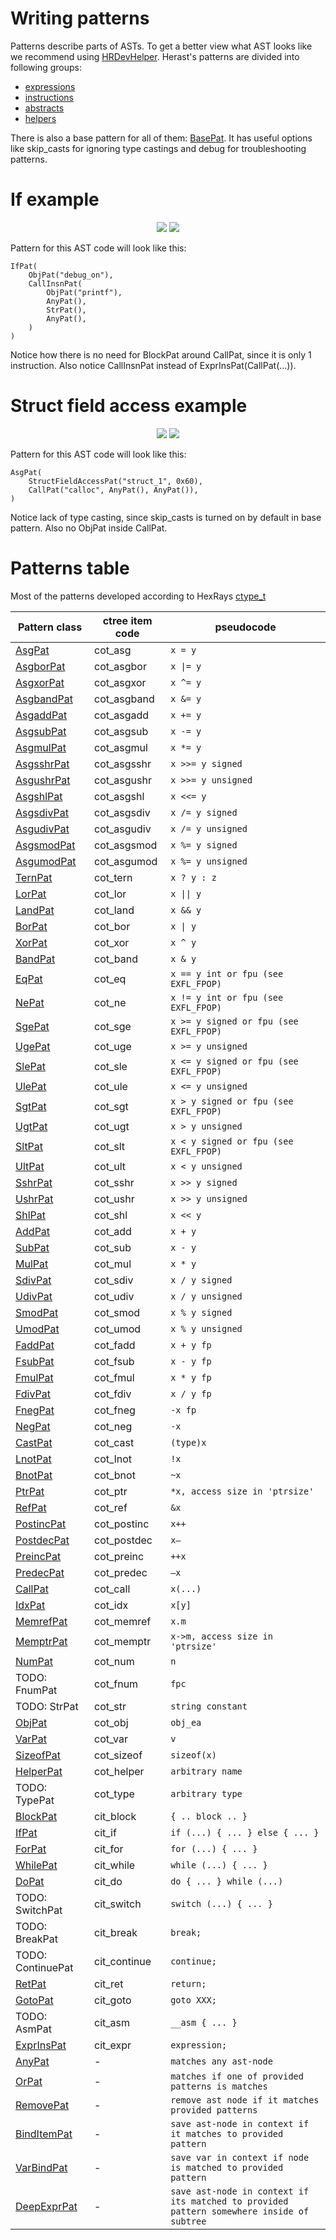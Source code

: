 # Writing patterns
Patterns describe parts of ASTs. To get a better view what AST looks like we recommend using [HRDevHelper](https://github.com/patois/HRDevHelper/).
Herast's patterns are divided into following groups:
- [expressions](https://github.com/mostobriv/herast/blob/main/herast/tree/patterns/expressions.py)
- [instructions](https://github.com/mostobriv/herast/blob/main/herast/tree/patterns/instructions.py)
- [abstracts](https://github.com/mostobriv/herast/blob/main/herast/tree/patterns/abstracts.py)
- [helpers](https://github.com/mostobriv/herast/blob/main/herast/tree/patterns/helpers.py)

There is also a base pattern for all of them: [BasePat](https://github.com/mostobriv/herast/blob/main/herast/tree/patterns/base_pattern.py). It has useful options like skip_casts for ignoring type castings and debug for troubleshooting patterns.


# If example
<p align='center'>
<img src='https://github.com/mostobriv/herast/blob/main/pictures/if_example.png'>
<img src='https://github.com/mostobriv/herast/blob/main/pictures/if_ast_example.png'>
</p>  
  
Pattern for this AST code will look like this:
```
IfPat(
	ObjPat("debug_on"),
	CallInsnPat(
		ObjPat("printf"),
		AnyPat(),
		StrPat(),
		AnyPat(),
	)
)
```
Notice how there is no need for BlockPat around CallPat, since it is only 1 instruction. Also notice CallInsnPat instead of ExprInsPat(CallPat(...)).

# Struct field access example
<p align='center'>
<img src='https://github.com/mostobriv/herast/blob/main/pictures/struct_field_access_example.png'>
<img src='https://github.com/mostobriv/herast/blob/main/pictures/struct_field_access_ast_example.png'>
</p>  
  
Pattern for this AST code will look like this:
```
AsgPat(
	StructFieldAccessPat("struct_1", 0x60),
	CallPat("calloc", AnyPat(), AnyPat()),
)
```
Notice lack of type casting, since skip_casts is turned on by default in base pattern. Also no ObjPat inside CallPat.

# Patterns table
Most of the patterns developed according to HexRays [ctype_t](https://hex-rays.com/products/decompiler/manual/sdk/hexrays_8hpp.shtml#a8fff5d4d0a6974af5b5aa3feeebab2a0)

| Pattern class                                                                                        | ctree item code | pseudocode                                                                                      |
|------------------------------------------------------------------------------------------------------|-----------------|-------------------------------------------------------------------------------------------------|
| [AsgPat](https://github.com/mostobriv/herast/blob/main/herast/tree/patterns/expressions.py#L265)     | cot_asg         | `x = y`                                                                                         |
| [AsgborPat](https://github.com/mostobriv/herast/blob/main/herast/tree/patterns/expressions.py#L243)  | cot_asgbor      | `x \|= y`                                                                                       |
| [AsgxorPat](https://github.com/mostobriv/herast/blob/main/herast/tree/patterns/expressions.py#L243)  | cot_asgxor      | `x ^= y`                                                                                        |
| [AsgbandPat](https://github.com/mostobriv/herast/blob/main/herast/tree/patterns/expressions.py#L243) | cot_asgband     | `x &= y`                                                                                        |
| [AsgaddPat](https://github.com/mostobriv/herast/blob/main/herast/tree/patterns/expressions.py#L243)  | cot_asgadd      | `x += y`                                                                                        |
| [AsgsubPat](https://github.com/mostobriv/herast/blob/main/herast/tree/patterns/expressions.py#L243)  | cot_asgsub      | `x -= y`                                                                                        |
| [AsgmulPat](https://github.com/mostobriv/herast/blob/main/herast/tree/patterns/expressions.py#L243)  | cot_asgmul      | `x *= y`                                                                                        |
| [AsgsshrPat](https://github.com/mostobriv/herast/blob/main/herast/tree/patterns/expressions.py#L243) | cot_asgsshr     | `x >>= y signed`                                                                                |
| [AsgushrPat](https://github.com/mostobriv/herast/blob/main/herast/tree/patterns/expressions.py#L243) | cot_asgushr     | `x >>= y unsigned`                                                                              |
| [AsgshlPat](https://github.com/mostobriv/herast/blob/main/herast/tree/patterns/expressions.py#L243)  | cot_asgshl      | `x <<= y`                                                                                       |
| [AsgsdivPat](https://github.com/mostobriv/herast/blob/main/herast/tree/patterns/expressions.py#L243) | cot_asgsdiv     | `x /= y signed`                                                                                 |
| [AsgudivPat](https://github.com/mostobriv/herast/blob/main/herast/tree/patterns/expressions.py#L243) | cot_asgudiv     | `x /= y unsigned`                                                                               |
| [AsgsmodPat](https://github.com/mostobriv/herast/blob/main/herast/tree/patterns/expressions.py#L243) | cot_asgsmod     | `x %= y signed`                                                                                 |
| [AsgumodPat](https://github.com/mostobriv/herast/blob/main/herast/tree/patterns/expressions.py#L243) | cot_asgumod     | `x %= y unsigned`                                                                               |
| [TernPat](https://github.com/mostobriv/herast/blob/main/herast/tree/patterns/expressions.py#L199)    | cot_tern        | `x ? y : z`                                                                                     |
| [LorPat](https://github.com/mostobriv/herast/blob/main/herast/tree/patterns/expressions.py#L243)     | cot_lor         | `x \|\| y`                                                                                      |
| [LandPat](https://github.com/mostobriv/herast/blob/main/herast/tree/patterns/expressions.py#L243)    | cot_land        | `x && y`                                                                                        |
| [BorPat](https://github.com/mostobriv/herast/blob/main/herast/tree/patterns/expressions.py#L243)     | cot_bor         | `x \| y`                                                                                        |
| [XorPat](https://github.com/mostobriv/herast/blob/main/herast/tree/patterns/expressions.py#L243)     | cot_xor         | `x ^ y`                                                                                         |
| [BandPat](https://github.com/mostobriv/herast/blob/main/herast/tree/patterns/expressions.py#L243)    | cot_band        | `x & y `                                                                                        |
| [EqPat](https://github.com/mostobriv/herast/blob/main/herast/tree/patterns/expressions.py#L243)      | cot_eq          | `x == y int or fpu (see EXFL_FPOP)`                                                             |
| [NePat](https://github.com/mostobriv/herast/blob/main/herast/tree/patterns/expressions.py#L243)      | cot_ne          | `x != y int or fpu (see EXFL_FPOP)`                                                             |
| [SgePat](https://github.com/mostobriv/herast/blob/main/herast/tree/patterns/expressions.py#L243)     | cot_sge         | `x >= y signed or fpu (see EXFL_FPOP)`                                                          |
| [UgePat](https://github.com/mostobriv/herast/blob/main/herast/tree/patterns/expressions.py#L243)     | cot_uge         | `x >= y unsigned`                                                                               |
| [SlePat](https://github.com/mostobriv/herast/blob/main/herast/tree/patterns/expressions.py#L243)     | cot_sle         | `x <= y signed or fpu (see EXFL_FPOP)`                                                          |
| [UlePat](https://github.com/mostobriv/herast/blob/main/herast/tree/patterns/expressions.py#L243)     | cot_ule         | `x <= y unsigned`                                                                               |
| [SgtPat](https://github.com/mostobriv/herast/blob/main/herast/tree/patterns/expressions.py#L243)     | cot_sgt         | `x > y signed or fpu (see EXFL_FPOP)`                                                           |
| [UgtPat](https://github.com/mostobriv/herast/blob/main/herast/tree/patterns/expressions.py#L243)     | cot_ugt         | `x > y unsigned`                                                                                |
| [SltPat](https://github.com/mostobriv/herast/blob/main/herast/tree/patterns/expressions.py#L243)     | cot_slt         | `x < y signed or fpu (see EXFL_FPOP)`                                                           |
| [UltPat](https://github.com/mostobriv/herast/blob/main/herast/tree/patterns/expressions.py#L243)     | cot_ult         | `x < y unsigned`                                                                                |
| [SshrPat](https://github.com/mostobriv/herast/blob/main/herast/tree/patterns/expressions.py#L243)    | cot_sshr        | `x >> y signed`                                                                                 |
| [UshrPat](https://github.com/mostobriv/herast/blob/main/herast/tree/patterns/expressions.py#L243)    | cot_ushr        | `x >> y unsigned`                                                                               |
| [ShlPat](https://github.com/mostobriv/herast/blob/main/herast/tree/patterns/expressions.py#L243)     | cot_shl         | `x << y`                                                                                        |
| [AddPat](https://github.com/mostobriv/herast/blob/main/herast/tree/patterns/expressions.py#L243)     | cot_add         | `x + y`                                                                                         |
| [SubPat](https://github.com/mostobriv/herast/blob/main/herast/tree/patterns/expressions.py#L243)     | cot_sub         | `x - y`                                                                                         |
| [MulPat](https://github.com/mostobriv/herast/blob/main/herast/tree/patterns/expressions.py#L243)     | cot_mul         | `x * y`                                                                                         |
| [SdivPat](https://github.com/mostobriv/herast/blob/main/herast/tree/patterns/expressions.py#L243)    | cot_sdiv        | `x / y signed`                                                                                  |
| [UdivPat](https://github.com/mostobriv/herast/blob/main/herast/tree/patterns/expressions.py#L243)    | cot_udiv        | `x / y unsigned`                                                                                |
| [SmodPat](https://github.com/mostobriv/herast/blob/main/herast/tree/patterns/expressions.py#L243)    | cot_smod        | `x % y signed`                                                                                  |
| [UmodPat](https://github.com/mostobriv/herast/blob/main/herast/tree/patterns/expressions.py#L243)    | cot_umod        | `x % y unsigned`                                                                                |
| [FaddPat](https://github.com/mostobriv/herast/blob/main/herast/tree/patterns/expressions.py#L243)    | cot_fadd        | `x + y fp`                                                                                      |
| [FsubPat](https://github.com/mostobriv/herast/blob/main/herast/tree/patterns/expressions.py#L243)    | cot_fsub        | `x - y fp`                                                                                      |
| [FmulPat](https://github.com/mostobriv/herast/blob/main/herast/tree/patterns/expressions.py#L243)    | cot_fmul        | `x * y fp` |
| [FdivPat](https://github.com/mostobriv/herast/blob/main/herast/tree/patterns/expressions.py#L243)    | cot_fdiv        | `x / y fp`                                                                                      |
| [FnegPat](https://github.com/mostobriv/herast/blob/main/herast/tree/patterns/expressions.py#L228)    | cot_fneg        | `-x fp`                                                                                         |
| [NegPat](https://github.com/mostobriv/herast/blob/main/herast/tree/patterns/expressions.py#L228)     | cot_neg         | `-x`                                                                                            |
| [CastPat](https://github.com/mostobriv/herast/blob/main/herast/tree/patterns/expressions.py#L228)    | cot_cast        | `(type)x`                                                                                       |
| [LnotPat](https://github.com/mostobriv/herast/blob/main/herast/tree/patterns/expressions.py#L228)    | cot_lnot        | `!x`                                                                                            |
| [BnotPat](https://github.com/mostobriv/herast/blob/main/herast/tree/patterns/expressions.py#L228)    | cot_bnot        | `~x`                                                                                            |
| [PtrPat](https://github.com/mostobriv/herast/blob/main/herast/tree/patterns/expressions.py#L228)     | cot_ptr         | `*x, access size in 'ptrsize'`                                                                   |
| [RefPat](https://github.com/mostobriv/herast/blob/main/herast/tree/patterns/expressions.py#L228)     | cot_ref         | `&x`                                                                                            |
| [PostincPat](https://github.com/mostobriv/herast/blob/main/herast/tree/patterns/expressions.py#L228) | cot_postinc     | `x++`                                                                                           |
| [PostdecPat](https://github.com/mostobriv/herast/blob/main/herast/tree/patterns/expressions.py#L228) | cot_postdec     | `x–`                                                                                            |
| [PreincPat](https://github.com/mostobriv/herast/blob/main/herast/tree/patterns/expressions.py#L228)  | cot_preinc      | `++x`                                                                                           |
| [PredecPat](https://github.com/mostobriv/herast/blob/main/herast/tree/patterns/expressions.py#L228)  | cot_predec      | `–x `                                                                                           |
| [CallPat](https://github.com/mostobriv/herast/blob/main/herast/tree/patterns/expressions.py#L22)     | cot_call        | `x(...)`                                                                                        |
| [IdxPat](https://github.com/mostobriv/herast/blob/main/herast/tree/patterns/expressions.py#L243)     | cot_idx         | `x[y]`                                                                                          |
| [MemrefPat](https://github.com/mostobriv/herast/blob/main/herast/tree/patterns/expressions.py#L169)  | cot_memref      | `x.m`                                                                                           |
| [MemptrPat](https://github.com/mostobriv/herast/blob/main/herast/tree/patterns/expressions.py#L184)  | cot_memptr      | `x->m, access size in 'ptrsize'`                                                                 |
| [NumPat](https://github.com/mostobriv/herast/blob/main/herast/tree/patterns/expressions.py#L85)      | cot_num         | `n`                                                                                             |
| TODO: FnumPat                                                                                        | cot_fnum        | `fpc`                                                                                           |
| TODO: StrPat                                                                                         | cot_str         | `string constant`                                                                               |
| [ObjPat](https://github.com/mostobriv/herast/blob/main/herast/tree/patterns/expressions.py#L101)     | cot_obj         | `obj_ea`                                                                                        |
| [VarPat](https://github.com/mostobriv/herast/blob/main/herast/tree/patterns/expressions.py#L216)     | cot_var         | `v`                                                                                             |
| [SizeofPat](https://github.com/mostobriv/herast/blob/main/herast/tree/patterns/expressions.py#L228)  | cot_sizeof      | `sizeof(x)`                                                                                     |
| [HelperPat](https://github.com/mostobriv/herast/blob/main/herast/tree/patterns/expressions.py#L68)   | cot_helper      | `arbitrary name`                                                                                |
| TODO: TypePat                                                                                        | cot_type        | `arbitrary type `                                                                               |
| [BlockPat](https://github.com/mostobriv/herast/blob/main/herast/tree/patterns/instructions.py#L14)   | cit_block       | `{ .. block .. }`               |
| [IfPat](https://github.com/mostobriv/herast/blob/main/herast/tree/patterns/instructions.py#L55)      | cit_if          | `if (...) { ... } else { ... }` |
| [ForPat](https://github.com/mostobriv/herast/blob/main/herast/tree/patterns/instructions.py#L100)    | cit_for         | `for (...) { ... }`             |
| [WhilePat](https://github.com/mostobriv/herast/blob/main/herast/tree/patterns/instructions.py#L144)  | cit_while       | `while (...) { ... }`           |
| [DoPat](https://github.com/mostobriv/herast/blob/main/herast/tree/patterns/instructions.py#L165)     | cit_do          | `do { ... } while (...)`        |
| TODO: SwitchPat                                                                                      | cit_switch      | `switch (...) { ... }`          |
| TODO: BreakPat                                                                                       | cit_break       | `break;`                        |
| TODO: ContinuePat                                                                                    | cit_continue    | `continue;`                     |
| [RetPat](https://github.com/mostobriv/herast/blob/main/herast/tree/patterns/instructions.py#L125)    | cit_ret         | `return;`                       |
| [GotoPat](https://github.com/mostobriv/herast/blob/main/herast/tree/patterns/instructions.py#L186)   | cit_goto        | `goto XXX;`                     |
| TODO: AsmPat                                                                                         | cit_asm         | `__asm { ... }`                 |
| [ExprInsPat](https://github.com/mostobriv/herast/blob/main/herast/tree/patterns/instructions.py#L38) | cit_expr        | `expression;`                   |
| [AnyPat](https://github.com/mostobriv/herast/blob/main/herast/tree/patterns/abstracts.py#L8)         | -               | `matches any ast-node`          |
| [OrPat](https://github.com/mostobriv/herast/blob/main/herast/tree/patterns/abstracts.py#L24)         | -               | `matches if one of provided patterns is matches`       |
| [RemovePat](https://github.com/mostobriv/herast/blob/main/herast/tree/patterns/abstracts.py#L123)    | -               | `remove ast node if it matches provided patterns` |
| [BindItemPat](https://github.com/mostobriv/herast/blob/main/herast/tree/patterns/abstracts.py#L65)   | -               | `save ast-node in context if it matches to provided pattern`|
| [VarBindPat](https://github.com/mostobriv/herast/blob/main/herast/tree/patterns/abstracts.py#L85)    | -               | `save var in context if node is matched to provided pattern` |
| [DeepExprPat](https://github.com/mostobriv/herast/blob/main/herast/tree/patterns/abstracts.py#L104)  | -               | `save ast-node in context if its matched to provided pattern somewhere inside of subtree` |
